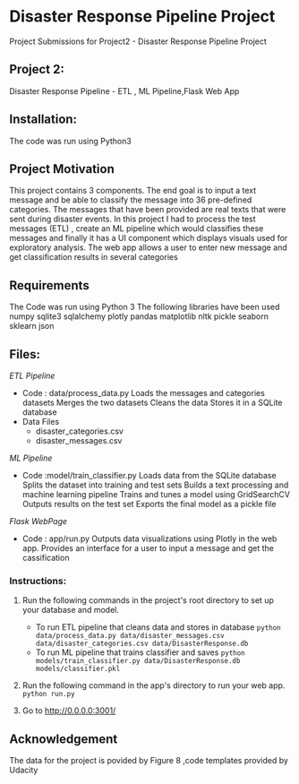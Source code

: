 # Disaster Response Pipeline Project
Project Submissions for Project2 - Disaster Response Pipeline Project
## Project 2:
Disaster Response Pipeline - ETL , ML Pipeline,Flask Web App
## Installation:
The code was run using Python3
## Project Motivation
This project contains 3 components. The end goal is to input a text message and be able to classify the message into 36 pre-defined categories.
The messages that have been provided are real texts that were sent during disaster events.
In this project I had to process the test messages (ETL) , create an ML pipeline which would classifies these messages and finally
it has a UI component which displays visuals used for exploratory analysis. The web app allows a user to enter new message and get classification results in several categories
## Requirements
The Code was run using Python 3
The following libraries have been used
numpy
sqlite3
sqlalchemy
plotly
pandas
matplotlib
nltk
pickle
seaborn
sklearn
json

## Files:
*ETL Pipeline*
- Code : data/process_data.py
Loads the messages and categories datasets
Merges the two datasets
Cleans the data
Stores it in a SQLite database
- Data Files
  - disaster_categories.csv
  - disaster_messages.csv
  
*ML Pipeline*  
- Code :model/train_classifier.py
Loads data from the SQLite database
Splits the dataset into training and test sets
Builds a text processing and machine learning pipeline
Trains and tunes a model using GridSearchCV
Outputs results on the test set
Exports the final model as a pickle file


*Flask WebPage*
- Code : app/run.py
Outputs data visualizations using Plotly in the web app. 
Provides an interface for a user to input a message and get the cassification

### Instructions:
1. Run the following commands in the project's root directory to set up your database and model.

    - To run ETL pipeline that cleans data and stores in database
        `python data/process_data.py data/disaster_messages.csv data/disaster_categories.csv data/DisasterResponse.db`
    - To run ML pipeline that trains classifier and saves
        `python models/train_classifier.py data/DisasterResponse.db models/classifier.pkl`

2. Run the following command in the app's directory to run your web app.
    `python run.py`

3. Go to http://0.0.0.0:3001/

## Acknowledgement
The data for the project is povided by Figure 8 ,code templates provided by Udacity